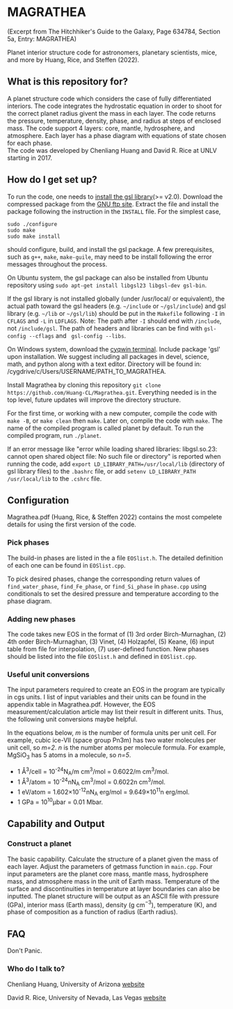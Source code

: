 # MAGRATHEA #

(Excerpt from The Hitchhiker's Guide to the Galaxy, Page 634784, Section 5a, Entry: MAGRATHEA)

Planet interior structure code for astronomers, planetary scientists, mice, and more by Huang, Rice, and Steffen (2022).


## What is this repository for? ##

A planet structure code which considers the case of fully differentiated interiors.
The code integrates the hydrostatic equation in order to shoot for the correct planet radius givent the mass in each layer.
The code returns the pressure, temperature, density, phase, and radius at steps of enclosed mass.
The code support 4 layers: core, mantle, hydrosphere, and atmosphere. Each layer has a phase diagram with equations of state chosen for each phase.  
The code was developed by Chenliang Huang and David R. Rice at UNLV starting in 2017.


## How do I get set up? ##

To run the code, one needs to [install the gsl library](https://www.gnu.org/software/gsl/)(>= v2.0).  Download the compressed package from the [GNU ftp site](ftp://ftp.gnu.org/gnu/gsl/).  Extract the file and install the package following the instruction in the `INSTALL` file.  For the simplest case, 
 
    sudo ./configure
    sudo make
    sudo make install

should configure, build, and install the gsl package.  A few prerequisites, such as `g++`, `make`, `make-guile`, may need to be install following the error messages throughout the process. 

On Ubuntu system, the gsl package can also be installed from Ubuntu repository using 
`sudo apt-get install libgsl23 libgsl-dev gsl-bin`.

If the gsl library is not installed globally (under /usr/local/ or equivalent), the actual path toward the gsl headers (e.g. `~/include` or `~/gsl/include`) and gsl library (e.g. `~/lib` or `~/gsl/lib`) should be put in the `Makefile` following `-I` in `CFLAGS` and `-L` in `LDFLAGS`.  Note: The path after `-I` should end with `/include`, not `/include/gsl`.  The path of headers and libraries can be find with `gsl-config --cflags` and ` gsl-config --libs`.

On Windows system, download the [cyqwin terminal](https://www.cygwin.com/). Include package 'gsl' upon installation. We suggest including all packages in devel, science, math, and python along with a text editor. Directory will be found in: /cygdrive/c/Users/USERNAME/PATH_TO_MAGRATHEA.

Install Magrathea by cloning this repository `git clone https://github.com/Huang-CL/Magrathea.git`. Everything needed is in the top level, future updates will improve the directory structure.

For the first time, or working with a new computer, compile the code with `make -B`, or `make clean` then `make`.
Later on, compile the code with `make`.
The name of the compiled program is called planet by default.  To run the compiled program, run
`./planet`.

If an error message like "error while loading shared libraries: libgsl.so.23: cannot open shared object file: No such file or directory" is reported when running the code, add `export LD_LIBRARY_PATH=/usr/local/lib` (directory of gsl library files) to the `.bashrc` file, or add `setenv LD_LIBRARY_PATH /usr/local/lib` to the `.cshrc` file.

## Configuration ##

Magrathea.pdf (Huang, Rice, & Steffen 2022) contains the most compelete details for using the first version of the code.

### Pick phases ###

The build-in phases are listed in the a file `EOSlist.h`.  The detailed definition of each one can be found in `EOSlist.cpp`.

To pick desired phases, change the corresponding return values of `find_water_phase`, `find_Fe_phase`, or `find_Si_phase` in `phase.cpp` using conditionals to set the desired pressure and temperature according to the phase diagram.

### Adding new phases ###

The code takes new EOS in the format of (1) 3rd order Birch-Murnaghan, (2) 4th order Birch-Murnaghan, (3) Vinet, (4) Holzapfel, (5) Keane, (6) input table from file for interpolation, (7) user-defined function.
New phases should be listed into the file `EOSlist.h` and defined in `EOSlist.cpp`.

### Useful unit conversions ###

The input parameters required to create an EOS in the program are typically in cgs units.  I list of input variables and their units can be found in the appendix table in Magrathea.pdf.  However, the EOS measurement/calculation article may list their result in different units.  Thus, the following unit conversions maybe helpful.

In the equations below, *m* is the number of formula units per unit cell. For example, cubic ice-VII (space group Pn3m) has two water molecules per unit cell, so *m=2*.
*n* is the number atoms per molecule formula. For example, MgSiO<sub>3</sub> has 5 atoms in a molecule, so *n=5*.


* 1 &#8491;<sup>3</sup>/cell = 10<sup>-24</sup>N<sub>A</sub>/m cm<sup>3</sup>/mol = 0.6022/m cm<sup>3</sup>/mol.
* 1 &#8491;<sup>3</sup>/atom = 10<sup>-24</sup>nN<sub>A</sub> cm<sup>3</sup>/mol = 0.6022n cm<sup>3</sup>/mol.
* 1 eV/atom = 1.602&times;10<sup>-12</sup>nN<sub>A</sub> erg/mol = 9.649&times;10<sup>11</sup>n erg/mol. 
* 1 GPa = 10<sup>10</sup>&micro;bar = 0.01 Mbar.

## Capability and Output ##

### Construct a planet ###
The basic capability. Calculate the structure of a planet given the mass of each layer.
Adjust the parameters of getmass function in `main.cpp`.  Four input parameters are the planet core mass, mantle mass, hydrosphere mass, and atmosphere mass in the unit of Earth mass. Temperature of the surface and discontinuities in temperature at layer boundaries can also be inputted.
The planet structure will be output as an ASCII file with pressure (GPa), interior mass (Earth mass), density (g cm$^{-3}$), temperature (K), and phase of composition as a function of radius (Earth radius).


## FAQ ##
Don't Panic.


### Who do I talk to? ###

Chenliang Huang, University of Arizona [website](https://www.lpl.arizona.edu/~huangcl/)

David R. Rice, University of Nevada, Las Vegas [website](https://www.physics.unlv.edu/~drice986/)
